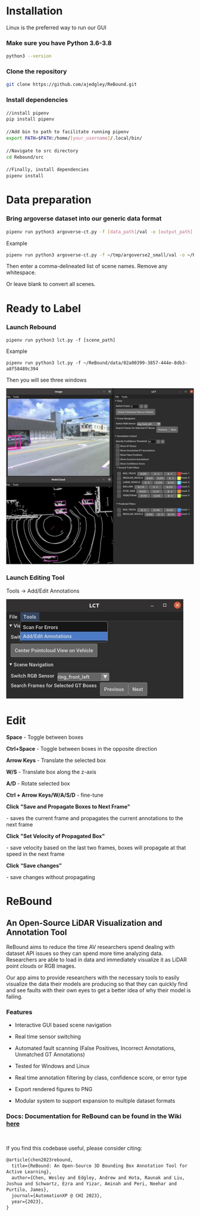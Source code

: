 # Installation

Linux is the preferred way to run our GUI

### **Make sure you have Python 3.6-3.8**

```bash
python3 --version
```

### **Clone the repository**

```bash
git clone https://github.com/ajedgley/ReBound.git
```

### **Install dependencies**

```bash
//install pipenv
pip install pipenv

//Add bin to path to facilitate running pipenv
export PATH=$PATH:/home/[your_username]/.local/bin/

//Navigate to src directory
cd Rebound/src

//Finally, install dependencies
pipenv install
```

# **Data preparation**

### Bring argoverse dataset into our generic data format

```bash
pipenv run python3 argoverse-ct.py -f [data_path]/val -o [output_path]
```

Example

```bash
pipenv run python3 argoverse-ct.py -f ~/tmp/argoverse2_small/val -o ~/ReBound/data/
```

Then enter a comma-delineated list of scene names. Remove any whitespace.

Or leave blank to convert all scenes.

# **Ready to Label**

### **Launch Rebound**

```
pipenv run python3 lct.py -f [scene_path]
```

Example

```
pipenv run python3 lct.py -f ~/ReBound/data/02a00399-3857-444e-8db3-a8f58489c394
```

Then you will see three windows

![Image text](https://github.com/lisiyi777/ReBound/blob/main/Image/image_a.jpg)

### **Launch Editing Tool**

Tools -> Add/Edit Annotations

![Image text](https://github.com/lisiyi777/ReBound/blob/main/Image/image_b.jpg)

# **Edit**

**Space** - Toggle between boxes

**Ctrl+Space** - Toggle between boxes in the opposite direction



**Arrow Keys** - Translate the selected box

**W/S** - Translate box along the z-axis

**A/D** - Rotate selected box

**Ctrl + Arrow Keys/W/A/S/D** - fine-tune



**Click** **"Save and Propagate Boxes to Next Frame"** 

\- saves the current frame and propagates the current annotations to the next frame

**Click** **"Set Velocity of Propagated Box"**

\- save velocity based on the last two frames, boxes will propagate at that speed in the next frame

**Click** **“Save changes”** 

\- save changes without propagating



# ReBound
## An Open-Source LiDAR Visualization and Annotation Tool

ReBound aims to reduce the time AV researchers spend dealing with dataset API issues so they can spend more time analyzing data. Researchers are able to load in data and immediately visualize it as LiDAR point clouds or RGB images.

Our app aims to provide researchers with the necessary tools to easily visualize the data their models are producing so that they can quickly find and see faults with their own eyes to get a better idea of why their model is failing.



### Features

- Interactive GUI based scene navigation

- Real time sensor switching

- Automated fault scanning (False Positives, Incorrect Annotations, Unmatched GT Annotations)

- Tested for Windows and Linux

- Real time annotation filtering by class, confidence score, or error type

- Export rendered figures to PNG

- Modular system to support expansion to multiple dataset formats



### Docs: Documentation for ReBound can be found in the Wiki [here](https://github.com/ajedgley/ReBound/wiki/ReBound-Intro)



<img title="" src="https://files.gitbook.com/v0/b/gitbook-x-prod.appspot.com/o/spaces%2FLwXJQFLIM5IJpwSLEYfC%2Fuploads%2F9YIBroiQ3eduUX55VuD7%2FLVT1.png?alt=media&token=d06c7735-5c6a-4ba6-9ffd-79e266c5fdf0" alt="" data-align="center">

If you find this codebase useful, please consider citing:

    @article{chen2023rebound,
      title={ReBound: An Open-Source 3D Bounding Box Annotation Tool for Active Learning},
      author={Chen, Wesley and Edgley, Andrew and Hota, Raunak and Liu, Joshua and Schwartz, Ezra and Yizar, Aminah and Peri, Neehar and Purtilo, James},
      journal={AutomationXP @ CHI 2023},
      year={2023},
    }
